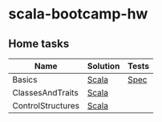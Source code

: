 # scala-bootcamp-hw

## Home tasks

| Name   | Solution                                    | Tests                                          |
| ------ | ------------------------------------------- | ---------------------------------------------- |
| Basics | [Scala](src/main/scala/basics/Basics.scala) | [Spec](src/test/scala/basics/BasicsSpec.scala) |
| ClassesAndTraits | [Scala](src/main/scala/basics/ClassesAndTraits.scala) | |
| ControlStructures | [Scala](src/main/scala/basics/ControlStructures.scala) | |